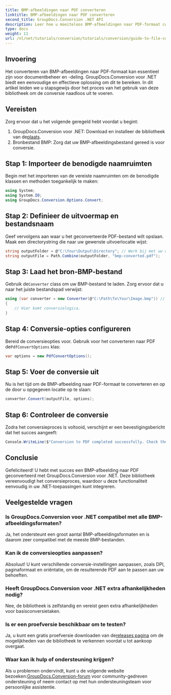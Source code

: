 ```yaml
---
title: BMP-afbeeldingen naar PDF converteren
linktitle: BMP-afbeeldingen naar PDF converteren
second_title: GroupDocs.Conversion .NET API
description: Leer hoe u moeiteloos BMP-afbeeldingen naar PDF-formaat converteert met GroupDocs.Conversion voor .NET. Deze uitgebreide stapsgewijze tutorial behandelt vereisten, bronbestandverwerking en aanpassingsopties.
type: docs
weight: 11
url: /nl/net/tutorials/conversion/tutorials/conversion/guide-to-file-conversion-to-pdf/converting-bmp-to-pdf/
---
```

## Invoering

Het converteren van BMP-afbeeldingen naar PDF-formaat kan essentieel zijn voor documentbeheer en -deling. GroupDocs.Conversion voor .NET biedt een eenvoudige en effectieve oplossing om dit te bereiken. In dit artikel leiden we u stapsgewijs door het proces van het gebruik van deze bibliotheek om de conversie naadloos uit te voeren.

## Vereisten

Zorg ervoor dat u het volgende geregeld hebt voordat u begint:

1.  GroupDocs.Conversion voor .NET: Download en installeer de bibliotheek van de[plaats](https://releases.groupdocs.com/conversion/net/).
2. Bronbestand BMP: Zorg dat uw BMP-afbeeldingsbestand gereed is voor conversie.

## Stap 1: Importeer de benodigde naamruimten

Begin met het importeren van de vereiste naamruimten om de benodigde klassen en methoden toegankelijk te maken:

```csharp
using System;
using System.IO;
using GroupDocs.Conversion.Options.Convert;
```

## Stap 2: Definieer de uitvoermap en bestandsnaam

Geef vervolgens aan waar u het geconverteerde PDF-bestand wilt opslaan. Maak een directorystring die naar uw gewenste uitvoerlocatie wijst:

```csharp
string outputFolder = @"C:\Your\Output\Directory"; // Werk bij met uw directorypad
string outputFile = Path.Combine(outputFolder, "bmp-converted.pdf");
```

## Stap 3: Laad het bron-BMP-bestand

 Gebruik de`Converter` class om uw BMP-bestand te laden. Zorg ervoor dat u naar het juiste bestandspad verwijst:

```csharp
using (var converter = new Converter(@"C:\Path\To\Your\Image.bmp")) // Update met uw BMP-bestandspad
{
    // Hier komt conversielogica.
}
```

## Stap 4: Conversie-opties configureren

 Bereid de conversieopties voor. Gebruik voor het converteren naar PDF de`PdfConvertOptions` klas:

```csharp
var options = new PdfConvertOptions();
```

## Stap 5: Voer de conversie uit

Nu is het tijd om de BMP-afbeelding naar PDF-formaat te converteren en op de door u opgegeven locatie op te slaan:

```csharp
converter.Convert(outputFile, options);
```

## Stap 6: Controleer de conversie

Zodra het conversieproces is voltooid, verschijnt er een bevestigingsbericht dat het succes aangeeft:

```csharp
Console.WriteLine($"Conversion to PDF completed successfully. Check the output in: {outputFolder}");
```

## Conclusie

Gefeliciteerd! U hebt met succes een BMP-afbeelding naar PDF geconverteerd met GroupDocs.Conversion voor .NET. Deze bibliotheek vereenvoudigt het conversieproces, waardoor u deze functionaliteit eenvoudig in uw .NET-toepassingen kunt integreren.

## Veelgestelde vragen

### Is GroupDocs.Conversion voor .NET compatibel met alle BMP-afbeeldingsformaten?

Ja, het ondersteunt een groot aantal BMP-afbeeldingsformaten en is daarom zeer compatibel met de meeste BMP-bestanden.

### Kan ik de conversieopties aanpassen?

Absoluut! U kunt verschillende conversie-instellingen aanpassen, zoals DPI, paginaformaat en oriëntatie, om de resulterende PDF aan te passen aan uw behoeften.

### Heeft GroupDocs.Conversion voor .NET extra afhankelijkheden nodig?

Nee, de bibliotheek is zelfstandig en vereist geen extra afhankelijkheden voor basisconversietaken.

### Is er een proefversie beschikbaar om te testen?

Ja, u kunt een gratis proefversie downloaden van de[releases pagina](https://releases.groupdocs.com/) om de mogelijkheden van de bibliotheek te verkennen voordat u tot aankoop overgaat.

### Waar kan ik hulp of ondersteuning krijgen?

 Als u problemen ondervindt, kunt u de volgende website bezoeken:[GroupDocs.Conversion-forum](https://forum.groupdocs.com/c/conversion/11) voor community-gedreven ondersteuning of neem contact op met hun ondersteuningsteam voor persoonlijke assistentie.